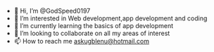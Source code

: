 - 👋 Hi, I’m @GodSpeed0197
- 👀 I’m interested in Web development,app development and coding 
- 🌱 I’m currently learning the basics of app development 
- 💞️ I’m looking to collaborate on all my areas of interest 
- 📫 How to reach me askugblenu@hotmail.com 

<!---
GodSpeed0197/GodSpeed0197 is a ✨ special ✨ repository because its `README.md` (this file) appears on your GitHub profile.
You can click the Preview link to take a look at your changes.
--->
